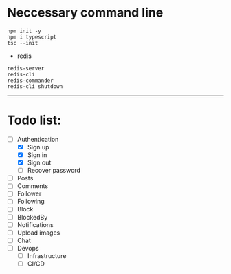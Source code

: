 # Neccessary command line
```
npm init -y
npm i typescript
tsc --init
```

- redis
```
redis-server
redis-cli
redis-commander
redis-cli shutdown
```
---
# Todo list:
- [ ] Authentication
  - [x] Sign up
  - [x] Sign in
  - [x] Sign out
  - [ ] Recover password
- [ ] Posts
- [ ] Comments
- [ ] Follower
- [ ] Following
- [ ] Block
- [ ] BlockedBy
- [ ] Notifications
- [ ] Upload images
- [ ] Chat
- [ ] Devops
    - [ ] Infrastructure
    - [ ] CI/CD